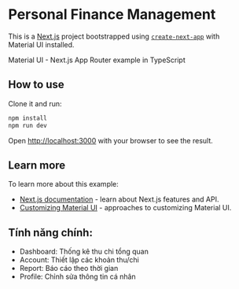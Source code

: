 # Personal Finance Management

This is a [Next.js](https://nextjs.org/) project bootstrapped using [`create-next-app`](https://github.com/vercel/next.js/tree/HEAD/packages/create-next-app) with Material UI installed.

Material UI - Next.js App Router example in TypeScript

## How to use
Clone it and run:

```bash
npm install
npm run dev
```

Open [http://localhost:3000](http://localhost:3000) with your browser to see the result.

## Learn more

To learn more about this example:

- [Next.js documentation](https://nextjs.org/docs) - learn about Next.js features and API.
- [Customizing Material UI](https://mui.com/material-ui/customization/how-to-customize/) - approaches to customizing Material UI.

## Tính năng chính:
- Dashboard: Thống kê thu chi tổng quan
- Account: Thiết lập các khoản thu/chi
- Report: Báo cáo theo thời gian
- Profile: Chỉnh sửa thông tin cá nhân
